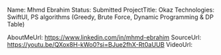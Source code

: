 Name: Mhmd Ebrahim
Status: Submitted
ProjectTitle: Okaz
Technologies: SwiftUI, PS algorithms (Greedy, Brute Force, Dynamic Programming & DP Table)

AboutMeUrl: https://www.linkedin.com/in/mhmd-ebrahim
SourceUrl: https://youtu.be/QXox8H-kWo0?si=BJue2fhX-Rt0aUUB
VideoUrl:

<!---
EXAMPLE
Name<required>: John Appleseed
Status<required>: Submitted <or> Winner <or> Distinguished <or> Rejected
ProjectTitle: The Accessibility Rose
Technologies<only the first 4 are visible>: SwiftUI, RealityKit, CoreGraphic 

AboutMeUrl: https://linkedin.com/in/johnappleseed <
SourceUrl: https://github.com/johnappleseed/wwdc2025
VideoUrl: https://youtu.be/ABCDE123456

Please note that only Name and Status are mandatory fields. The other fields are optional.
-->
